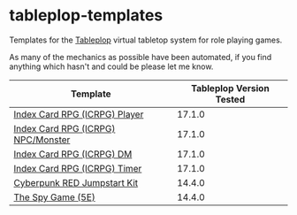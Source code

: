 # tableplop-templates
Templates for the [Tableplop](https://new.tableplop.com) virtual tabletop system for role playing games.

As many of the mechanics as possible have been automated, if you find anything which hasn't and could be please let me know.

| Template  | Tableplop Version Tested |
| ------------- | ------------- |
| [Index Card RPG (ICRPG) Player](https://github.com/Kickball/tableplop-templates/blob/main/Index%20Card%20RPG%20v3%20-%20Player.json) | 17.1.0 |
| [Index Card RPG (ICRPG) NPC/Monster](https://github.com/Kickball/tableplop-templates/blob/main/Index%20Card%20RPG%20v3%20-%20NPC.json) | 17.1.0 |
| [Index Card RPG (ICRPG) DM](https://github.com/Kickball/tableplop-templates/blob/main/Index%20Card%20RPG%20v3%20-%20DM.json) | 17.1.0 |
| [Index Card RPG (ICRPG) Timer](https://github.com/Kickball/tableplop-templates/blob/main/Index%20Card%20RPG%20v3%20-%20Timer.json) | 17.1.0 |
| [Cyberpunk RED Jumpstart Kit](https://github.com/Kickball/tableplop-templates/blob/main/Cyberpunk%20Red.json) | 14.4.0 |
| [The Spy Game (5E)](https://github.com/Kickball/tableplop-templates/blob/main/The%20Spy%20Game.json) | 14.4.0 |
